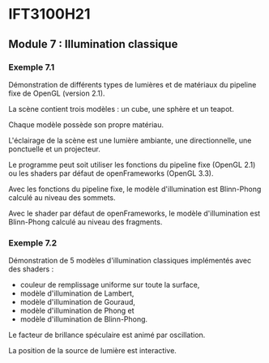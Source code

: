 # IFT3100H21

## Module 7 : Illumination classique

### Exemple 7.1

Démonstration de différents types de lumières et de matériaux du pipeline fixe de OpenGL (version 2.1).

La scène contient trois modèles : un cube, une sphère et un teapot.

Chaque modèle possède son propre matériau.

L'éclairage de la scène est une lumière ambiante, une directionnelle, une ponctuelle et un projecteur.

Le programme peut soit utiliser les fonctions du pipeline fixe (OpenGL 2.1) ou les shaders par défaut de openFrameworks (OpenGL 3.3).

Avec les fonctions du pipeline fixe, le modèle d'illumination est Blinn-Phong calculé au niveau des sommets.

Avec le shader par défaut de openFrameworks, le modèle d'illumination est Blinn-Phong calculé au niveau des fragments.

### Exemple 7.2

Démonstration de 5 modèles d'illumination classiques implémentés avec des shaders :

- couleur de remplissage uniforme sur toute la surface,
- modèle d'illumination de Lambert,
- modèle d'illumination de Gouraud,
- modèle d'illumination de Phong et
- modèle d'illumination de Blinn-Phong.

Le facteur de brillance spéculaire est animé par oscillation.

La position de la source de lumière est interactive.
